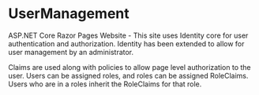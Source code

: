 # UserManagement
ASP.NET Core Razor Pages Website - This site uses Identity core for user authentication and authorization. Identity has been extended to allow for user management by an administrator.

Claims are used along with policies to allow page level authorization to the user. Users can be assigned roles, and roles can be assigned RoleClaims. Users who are in a roles inherit the RoleClaims for that role. 
